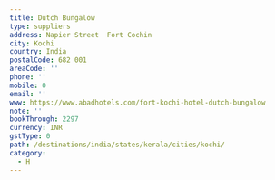 ```yaml
---
title: Dutch Bungalow
type: suppliers
address: Napier Street  Fort Cochin
city: Kochi
country: India
postalCode: 682 001
areaCode: ''
phone: ''
mobile: 0
email: ''
www: https://www.abadhotels.com/fort-kochi-hotel-dutch-bungalow
note: ''
bookThrough: 2297
currency: INR
gstType: 0
path: /destinations/india/states/kerala/cities/kochi/
category:
  - H
---
```


